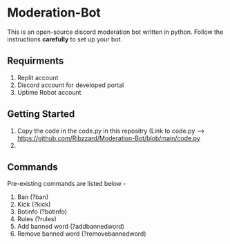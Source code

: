 # Moderation-Bot

This is an open-source discord moderation bot written in python. Follow the instructions **carefully** to set up your bot.

## Requirments
1) Replit account
2) Discord account for developed portal
3) Uptime Robot account


## Getting Started

1) Copy the code in the code.py  in this repositry (Link to code.py --> https://github.com/Ribzzard/Moderation-Bot/blob/main/code.py
2) 

## Commands
Pre-existing commands are listed below - 
1) Ban (?ban)
2) Kick (?kick)
3) Botinfo (?botinfo)
4) Rules (?rules)
5) Add banned word (?addbannedword)
6) Remove banned word (?removebannedword)


